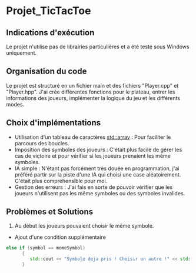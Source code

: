 # Projet_TicTacToe
## Indications d'exécution
Le projet n'utilise pas de librairies particulières et a été testé sous Windows uniquement.
## Organisation du code
Le projet est structuré en un fichier main et des fichiers "Player.cpp" et "Player.hpp".
J'ai crée différentes fonctions pour le plateau, entrer les informations des joueurs, implémenter la logique du jeu et les différents modes. 
## Choix d'implémentations 
- Utilisation d'un tableau de caractères  <std::array> : Pour faciliter le parcours des boucles.
- Imposition des symboles des joueurs : C'était plus facile de gérer les cas de victoire et pour vérifier si les joueurs prenaient les même symboles.
- IA simple : N'étant pas forcément très douée en programmation, j'ai préféré partir sur la piste d'une IA qui choisi une case aléatoirement. C'était plus compréhensible pour moi. 
- Gestion des erreurs : J'ai fais en sorte de pouvoir vérifier que les joueurs n'utilisent pas les même symboles ou des symboles invalides. 
## Problèmes et Solutions 
1.  Au début les joueurs pouvaient choisir le même symbole. 
   - Ajout d'une condition supplémentaire
  ```cpp
  else if (symbol == memeSymbol)
        {
           std::cout << "Symbole deja pris ! Choisir un autre !" << std::endl;
        }
```